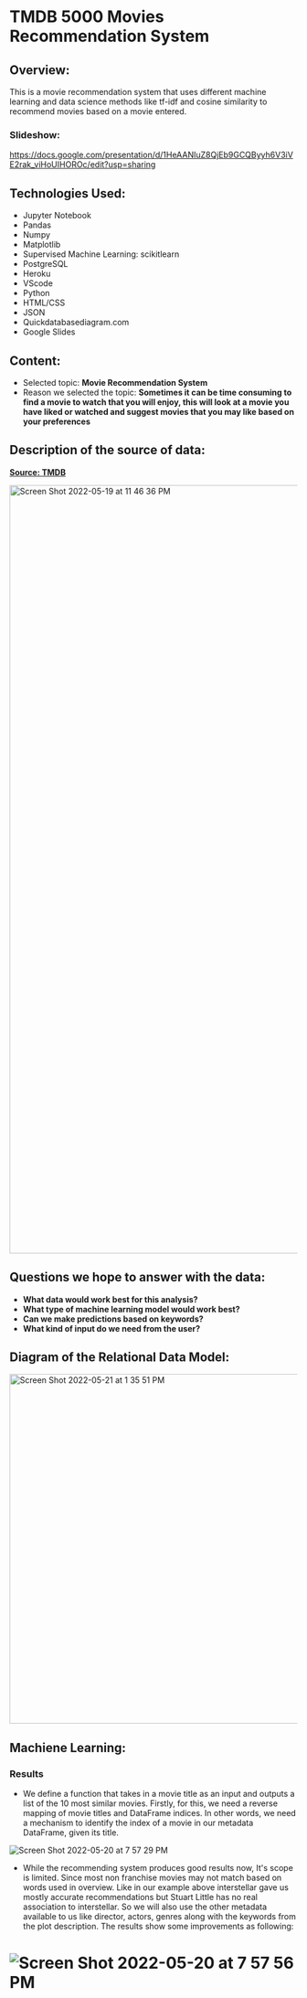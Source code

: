 # TMDB 5000 Movies Recommendation System

## Overview:

This is a movie recommendation system that uses different machine learning and data science methods like tf-idf and cosine similarity to recommend movies based on a movie entered. 

### Slideshow:

https://docs.google.com/presentation/d/1HeAANIuZ8QjEb9GCQByyh6V3iVE2rak_viHoUIHOROc/edit?usp=sharing


## Technologies Used:

- Jupyter Notebook 
- Pandas
- Numpy
- Matplotlib
- Supervised Machine Learning: scikitlearn
- PostgreSQL
- Heroku
- VScode
- Python
- HTML/CSS
- JSON
- Quickdatabasediagram.com
- Google Slides

## Content:
- Selected topic: **Movie Recommendation System**
- Reason we selected the topic: **Sometimes it can be time consuming to find a movie to watch that you will enjoy, this will look at a movie you have liked or watched and suggest movies that you may like based on your preferences**


## Description of the source of data:

**[Source: TMDB](https://www.themoviedb.org/)**

<img width="1345" alt="Screen Shot 2022-05-19 at 11 46 36 PM" src="https://user-images.githubusercontent.com/93845867/169668204-9a8d84b8-77a3-414d-ae86-6bb128ec7bbe.png">


## Questions we hope to answer with the data:
  - **What data would work best for this analysis?**
  - **What type of machine learning model would work best?**
  - **Can we make predictions based on keywords?**
  - **What kind of input do we need from the user?**

## Diagram of the Relational Data Model:

<img width="612" alt="Screen Shot 2022-05-21 at 1 35 51 PM" src="https://user-images.githubusercontent.com/93845867/169668225-4fee8c86-3a1e-4a03-8d2a-7145c27508e4.png">

## Machiene Learning:

### Results
- We define a function that takes in a movie title as an input and outputs a list of the 10 most similar movies. Firstly, for this, we need a reverse mapping of movie titles and DataFrame indices. In other words, we need a mechanism to identify the index of a movie in our metadata DataFrame, given its title.


![Screen Shot 2022-05-20 at 7 57 29 PM](https://user-images.githubusercontent.com/95242493/169630077-81989328-662c-43a5-9d28-c60b6924d654.png)


- While the recommending system produces good results now, It's scope is limited. Since most non franchise movies may not match based on words used in overview. Like in our example above interstellar gave us mostly accurate recommendations but Stuart Little has no real association to interstellar. So we will also use the other metadata available to us like director, actors, genres along with the keywords from the plot description. The results show some improvements as following:


![Screen Shot 2022-05-20 at 7 57 56 PM](https://user-images.githubusercontent.com/95242493/169630097-271136de-7251-46b7-a940-9cef6ef66644.png)
=======
